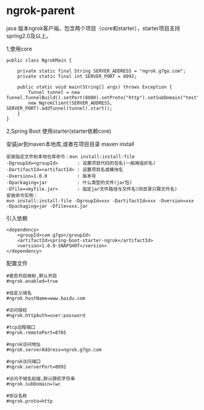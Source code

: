 # ngrok-parent
java 版本ngrok客户端，包含两个项目（core和starter），starter项目支持spring2.0及以上。

1,使用core

```
public class NgrokMain {

    private static final String SERVER_ADDRESS = "ngrok.g7go.com";
    private static final int SERVER_PORT = 8092;

    public static void main(String[] args) throws Exception {
        Tunnel tunnel = new Tunnel.TunnelBuild().setPort(8080).setProto("http").setSubDomain("test").build();
        new NgrokClient(SERVER_ADDRESS, SERVER_PORT).addTunnel(tunnel).start();
    }
}
```
2,Spring Boot 使用starter(starter依赖core)

安装jar到maven本地库,或者在项目目录  maven install

```
安装指定文件到本地仓库命令：mvn install:install-file
-DgroupId=<groupId>       : 设置项目代码的包名(一般用组织名)
-DartifactId=<artifactId> : 设置项目名或模块名 
-Dversion=1.0.0           : 版本号
-Dpackaging=jar           : 什么类型的文件(jar包)
-Dfile=<myfile.jar>       : 指定jar文件路径与文件名(同目录只需文件名)
安装命令实例：
mvn install:install-file -DgroupId=xxx -DartifactId=xxx -Dversion=xxx -Dpackaging=jar -Dfile=xxx.jar
```

引入依赖

```
<dependency>
    <groupId>com.g7go</groupId>
    <artifactId>spring-boot-starter-ngrok</artifactId>
    <version>1.0.0-SNAPSHOT</version>
</dependency>

```

配置文件

```
#是否开启映射,默认开启
#ngrok.enabled=true

#自定义域名
#ngrok.hostName=www.baidu.com

#访问授权
#ngrok.httpAuth=user:password

#tcp远程端口
#ngrok.remotePort=8765

#ngrok访问地址
#ngrok.serverAddress=ngrok.g7go.com

#ngrok访问端口
#ngrok.serverPort=8092

#访问子域名前缀,默认随机字符串
#ngrok.subDomain=lwc

#协议名称
#ngrok.proto=http
```


